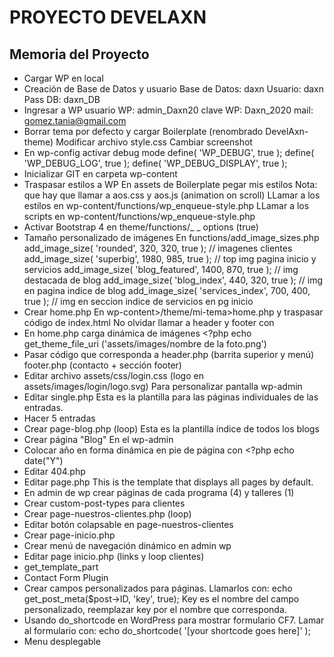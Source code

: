 # PROYECTO DEVELAXN

## Memoria del Proyecto
- Cargar WP en local
- Creación de Base de Datos y usuario
			Base de Datos: daxn
			Usuario: daxn
			Pass DB: daxn_DB
- Ingresar a WP
			usuario WP: admin_Daxn20
			clave WP: Daxn_2020
			mail: gomez.tania@gmail.com
- Borrar tema por defecto y cargar Boilerplate (renombrado DevelAxn-theme)
			Modificar archivo style.css
			Cambiar screenshot
- En wp-config activar debug mode
			define( 'WP_DEBUG', true );
			define( 'WP_DEBUG_LOG', true );
			define( 'WP_DEBUG_DISPLAY', true );
- Inicializar GIT en carpeta wp-content
- Traspasar estilos a WP
			En assets de Boilerplate pegar mis estilos
			Nota: que hay que llamar a aos.css y aos.js (animation on scroll)
			LLamar a los estilos en
			wp-content/functions/wp_enqueue-style.php
			LLamar a los scripts en
			wp-content/functions/wp_enqueue-style.php
- Activar Bootstrap 4 en
			theme/functions/_ _ options (true)
- Tamaño personalizado de imágenes
			En functions/add_image_sizes.php
			add_image_size( 'rounded', 320, 320, true );   // imagenes clientes
			add_image_size( 'superbig', 1980, 985, true );   // top img pagina inicio y servicios
			add_image_size( 'blog_featured', 1400, 870, true );   // img destacada de blog
			add_image_size( 'blog_index', 440, 320, true );   // img en pagina indice de blog
			add_image_size( 'services_index', 700, 400, true );   // img en seccion indice de servicios en pg inicio
- Crear home.php
			En wp-content>/theme/mi-tema>home.php y traspasar código de index.html
			No olvidar llamar a header y footer con
			<?php get_header() ?>
			<?php get_footer() ?>
- En home.php carga dinámica de imágenes
			<?php echo get_theme_file_uri ('assets/images/nombre de la foto.png')
- Pasar código que corresponda a
		header.php (barrita superior y menú)
		footer.php (contacto + sección footer)
- Editar archivo assets/css/login.css
		(logo en assets/images/login/logo.svg)
		Para personalizar pantalla wp-admin
- Editar single.php
		Esta es la plantilla para las páginas individuales de las entradas.
- Hacer 5 entradas
- Crear page-blog.php (loop)
	Esta es la plantilla índice de todos los blogs
- Crear página "Blog" En el wp-admin
- Colocar año en forma dinámica en pie de página con <?php echo date("Y")
- Editar 404.php
- Editar page.php
	This is the template that displays all pages by default.
- En admin de wp crear páginas de cada programa (4) y talleres (1)
- Crear custom-post-types para clientes
- Crear page-nuestros-clientes.php (loop)
- Editar botón colapsable en page-nuestros-clientes
- Crear page-inicio.php
- Crear menú de navegación dinámico en admin wp
- Editar page inicio.php (links y loop clientes)
- get_template_part
- Contact Form Plugin
- Crear campos personalizados para páginas. Llamarlos con: echo get_post_meta($post->ID, 'key', true);  Key es el nombre del campo personalizado, reemplazar key por el nombre que corresponda.
- Usando do_shortcode en WordPress para mostrar formulario CF7. Lamar al formulario con: echo do_shortcode( '[your shortcode goes here]' );
- Menu desplegable
